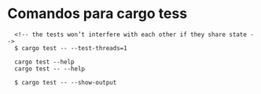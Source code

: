 # Comandos para cargo tess

      <!-- the tests won’t interfere with each other if they share state -->
      $ cargo test -- --test-threads=1
      
      cargo test --help
      cargo test -- --help

      $ cargo test -- --show-output

